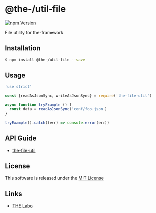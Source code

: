 @the-/util-file
==========

<!---
This file is generated by the-tmpl. Do not update manually.
--->

<!-- Badge Start -->
<a name="badges"></a>

[![npm Version][bd_npm_shield_url]][bd_npm_url]

[bd_repo_url]: https://github.com/the-labo/the-file-util
[bd_travis_url]: http://travis-ci.org/the-labo/the-file-util
[bd_travis_shield_url]: http://img.shields.io/travis/the-labo/the-file-util.svg?style=flat
[bd_travis_com_url]: http://travis-ci.com/the-labo/the-file-util
[bd_travis_com_shield_url]: https://api.travis-ci.com/the-labo/the-file-util.svg?token=
[bd_license_url]: https://github.com/the-labo/the-file-util/blob/master/LICENSE
[bd_npm_url]: http://www.npmjs.org/package/@the-/util-file
[bd_npm_shield_url]: http://img.shields.io/npm/v/@the-/util-file.svg?style=flat
[bd_standard_url]: http://standardjs.com/
[bd_standard_shield_url]: https://img.shields.io/badge/code%20style-standard-brightgreen.svg

<!-- Badge End -->


<!-- Description Start -->
<a name="description"></a>

File utility for the-framework

<!-- Description End -->


<!-- Overview Start -->
<a name="overview"></a>



<!-- Overview End -->


<!-- Sections Start -->
<a name="sections"></a>

<!-- Section from "doc/readme/01.Installation.md.hbs" Start -->

<a name="section-doc-readme-01-installation-md"></a>

Installation
-----

```bash
$ npm install @the-/util-file --save
```


<!-- Section from "doc/readme/01.Installation.md.hbs" End -->

<!-- Section from "doc/readme/02.Usage.md.hbs" Start -->

<a name="section-doc-readme-02-usage-md"></a>

Usage
---------

```javascript
'use strict'

const {readAsJsonSync, writeAsJsonSync} = require('the-file-util')

async function tryExample () {
  const data = readAsJsonSync('conf/foo.json')
}

tryExample().catch((err) => console.error(err))

```


<!-- Section from "doc/readme/02.Usage.md.hbs" End -->

<!-- Section from "doc/readme/03.API.md.hbs" Start -->

<a name="section-doc-readme-03-api-md"></a>

## API Guide

- [the-file-util](./doc/api/api.md#module_the-file-util)


<!-- Section from "doc/readme/03.API.md.hbs" End -->


<!-- Sections Start -->


<!-- LICENSE Start -->
<a name="license"></a>

License
-------
This software is released under the [MIT License](https://github.com/the-labo/the-file-util/blob/master/LICENSE).

<!-- LICENSE End -->


<!-- Links Start -->
<a name="links"></a>

Links
------

+ [THE Labo][the_labo_url]

[the_labo_url]: https://github.com/the-labo

<!-- Links End -->

